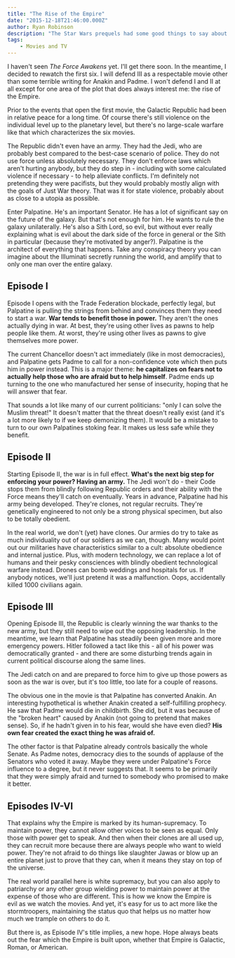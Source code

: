 ```yaml
---
title: "The Rise of the Empire"
date: "2015-12-18T21:46:00.000Z"
author: Ryan Robinson
description: "The Star Wars prequels had some good things to say about how authoritarians gain control."
tags:
    - Movies and TV
---
```

I haven't seen *The Force Awakens* yet. I'll get there soon. In the meantime, I decided to rewatch the first six. I will defend III as a respectable movie other than some terrible writing for Anakin and Padme. I won't defend I and II at all except for one area of the plot that does always interest me: the rise of the Empire.

Prior to the events that open the first movie, the Galactic Republic had been in relative peace for a long time. Of course there's still violence on the individual level up to the planetary level, but there's no large-scale warfare like that which characterizes the six movies.

The Republic didn't even have an army. They had the Jedi, who are probably best compared to the best-case scenario of police. They do not use force unless absolutely necessary. They don't enforce laws which aren't hurting anybody, but they do step in - including with some calculated violence if necessary - to help alleviate conflicts. I'm definitely not pretending they were pacifists, but they would probably mostly align with the goals of Just War theory. That was it for state violence, probably about as close to a utopia as possible.

Enter Palpatine. He's an important Senator. He has a lot of significant say on the future of the galaxy. But that's not enough for him. He wants to rule the galaxy unilaterally. He's also a Sith Lord, so evil, but without ever really explaining what is evil about the dark side of the force in general or the Sith in particular (because they're motivated by anger?). Palpatine is the architect of everything that happens. Take any conspiracy theory you can imagine about the Illuminati secretly running the world, and amplify that to only one man over the entire galaxy.

## Episode I

Episode I opens with the Trade Federation blockade, perfectly legal, but Palpatine is pulling the strings from behind and convinces them they need to start a war. **War tends to benefit those in power.** They aren't the ones actually dying in war. At best, they're using other lives as pawns to help people like them. At worst, they're using other lives as pawns to give themselves more power.

The current Chancellor doesn't act immediately (like in most democracies), and Palpatine gets Padme to call for a non-confidence vote which then puts him in power instead. This is a major theme: **he capitalizes on fears not to actually help those who are afraid but to help himself**. Padme ends up turning to the one who manufactured her sense of insecurity, hoping that he will answer that fear.

That sounds a lot like many of our current politicians: "only I can solve the Muslim threat!" It doesn't matter that the threat doesn't really exist (and it's a lot more likely to if we keep demonizing them). It would be a mistake to turn to our own Palpatines stoking fear. It makes us less safe while they benefit.

## Episode II

Starting Episode II, the war is in full effect. **What's the next big step for enforcing your power? Having an army.** The Jedi won't do - their Code stops them from blindly following Republic orders and their ability with the Force means they'll catch on eventually. Years in advance, Palpatine had his army being developed. They're clones, not regular recruits. They're genetically engineered to not only be a strong physical specimen, but also to be totally obedient.

In the real world, we don't (yet) have clones. Our armies do try to take as much individuality out of our soldiers as we can, though. Many would point out our militaries have characteristics similar to a cult: absolute obedience and internal justice. Plus, with modern technology, we can replace a lot of humans and their pesky consciences with blindly obedient technological warfare instead. Drones can bomb weddings and hospitals for us. If anybody notices, we'll just pretend it was a malfunction. Oops, accidentally killed 1000 civilians again.

## Episode III

Opening Episode III, the Republic is clearly winning the war thanks to the new army, but they still need to wipe out the opposing leadership. In the meantime, we learn that Palpatine has steadily been given more and more emergency powers. Hitler followed a tact like this - all of his power was democratically granted - and there are some disturbing trends again in current political discourse along the same lines.

The Jedi catch on and are prepared to force him to give up those powers as soon as the war is over, but it's too little, too late for a couple of reasons.

The obvious one in the movie is that Palpatine has converted Anakin. An interesting hypothetical is whether Anakin created a self-fulfilling prophecy. He saw that Padme would die in childbirth. She did, but it was because of the "broken heart" caused by Anakin (not going to pretend that makes sense). So, if he hadn't given in to his fear, would she have even died? **His own fear created the exact thing he was afraid of.**

The other factor is that Palpatine already controls basically the whole Senate. As Padme notes, democracy dies to the sounds of applause of the Senators who voted it away. Maybe they were under Palpatine's Force influence to a degree, but it never suggests that. It seems to be primarily that they were simply afraid and turned to somebody who promised to make it better.

## Episodes IV-VI

That explains why the Empire is marked by its human-supremacy. To maintain power, they cannot allow other voices to be seen as equal. Only those with power get to speak. And then when their clones are all used up, they can recruit more because there are always people who want to wield power. They're not afraid to do things like slaughter Jawas or blow up an entire planet just to prove that they can, when it means they stay on top of the universe.

The real world parallel here is white supremacy, but you can also apply to patriarchy or any other group wielding power to maintain power at the expense of those who are different. This is how we know the Empire is evil as we watch the movies. And yet, it's easy for us to act more like the stormtroopers, maintaining the status quo that helps us no matter how much we trample on others to do it.

But there is, as Episode IV's title implies, a new hope. Hope always beats out the fear which the Empire is built upon, whether that Empire is Galactic, Roman, or American.
